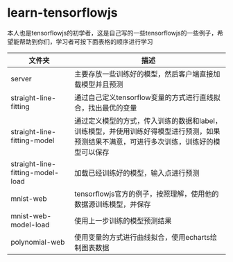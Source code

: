 # learn-tensorflowjs

本人也是tensorflowjs的初学者，这是自己写的一些tensorflowjs的一些例子，希望能帮助到你们，学习者可按下面表格的顺序进行学习

文件夹 | 描述
-------|-------
server |主要存放一些训练好的模型，然后客户端直接加载模型并且预测
straight-line-fitting | 通过自己定义tensorflow变量的方式进行直线拟合，找出最优的变量
straight-line-fitting-model | 通过定义模型的方式，传入训练的数据和label，训练模型，并使用训练好得模型进行预测，如果预测结果不满意，可进行多次训练，训练好的模型可以保存
straight-line-fitting-model-load | 加载已经训练好的模型，输入点进行预测
mnist-web | tensorflowjs官方的例子，按照理解，使用他的数据源训练模型，并保存
mnist-web-model-load | 使用上一步训练的模型预测结果
polynomial-web | 使用变量的方式进行曲线拟合，使用echarts绘制图表数据